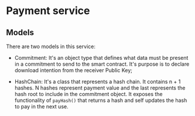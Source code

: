 # Payment service

## Models

There are two models in this service:

- Commitment: It's an object type that defines what data must be present in a commitment to send to the smart contract. It's purpose is to declare download intention from the receiver Public Key;

- HashChain: It's a class that represents a hash chain. It contains n + 1 hashes. N hashes represent payment value and the last represents the hash root to include in the commitment object. It exposes the functionality of `payHash()` that returns a hash and self updates the hash to pay in the next use.